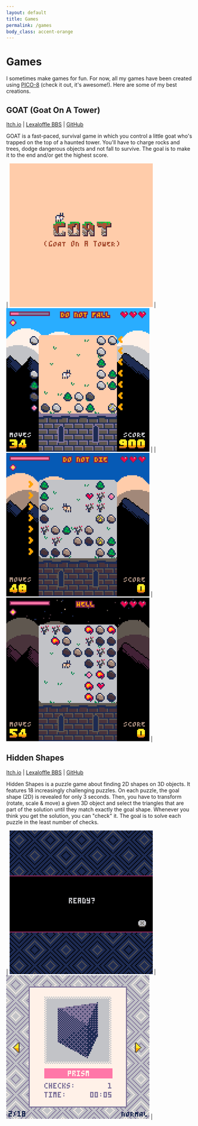 ```yaml
---
layout: default
title: Games
permalink: /games
body_class: accent-orange
---
```


# Games

I sometimes make games for fun. For now, all my games have been created using [PICO-8](https://www.lexaloffle.com/pico-8.php) (check it out, it's awesome!). Here are some of my best creations.

## GOAT (Goat On A Tower)

[Itch.io](https://vteromero.itch.io/goat) \| [Lexaloffle BBS](https://www.lexaloffle.com/bbs/?tid=140969) \| [GitHub](https://github.com/vteromero/goat)

GOAT is a fast-paced, survival game in which you control a little goat who's trapped on the top of a haunted tower. You'll have to charge rocks and trees, dodge dangerous objects and not fall to survive. The goal is to make it to the end and/or get the highest score.

| ![GOAT cover](/assets/images/games/goat_cover384.png) | ![GOAT chapter 1 gif](/assets/images/games/goat_chapter1.gif) |
| ![GOAT chapter 2 gif](/assets/images/games/goat_chapter2.gif) | ![GOAT chapter 3 gif](/assets/images/games/goat_chapter3.gif) |

## Hidden Shapes

[Itch.io](https://vteromero.itch.io/hidden-shapes) \| [Lexaloffle BBS](https://www.lexaloffle.com/bbs/?tid=53794) \| [GitHub](https://github.com/vteromero/hidden-shapes)

Hidden Shapes is a puzzle game about finding 2D shapes on 3D objects. It features 18 increasingly challenging puzzles. On each puzzle, the goal shape (2D) is revealed for only 3 seconds. Then, you have to transform (rotate, scale & move) a given 3D object and select the triangles that are part of the solution until they match exactly the goal shape. Whenever you think you get the solution, you can "check" it. The goal is to solve each puzzle in the least number of checks.

| ![Hidden Shapes dark gif](/assets/images/games/hiddenshapes_0.gif) | ![Hidden Shapes light gif](/assets/images/games/hiddenshapes_1.gif) |
